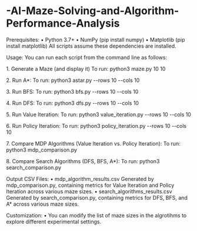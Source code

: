 # -AI-Maze-Solving-and-Algorithm-Performance-Analysis

Prerequisites:
•⁠  ⁠Python 3.7+
•⁠  ⁠NumPy (pip install numpy)
•⁠  ⁠Matplotlib (pip install matplotlib)
All scripts assume these dependencies are installed.

Usage:
You can run each script from the command line as follows:

1.⁠ ⁠Generate a Maze (and display it)
To run: python3 maze.py 10 10

2.⁠ ⁠Run A*:
To run: python3 astar.py --rows 10 --cols 10

3.⁠ ⁠Run BFS:
To run: python3 bfs.py --rows 10 --cols 10

4.⁠ ⁠Run DFS:
To run: python3 dfs.py --rows 10 --cols 10

5.⁠ ⁠Run Value Iteration:
To run: python3 value_iteration.py --rows 10 --cols 10

6.⁠ ⁠Run Policy Iteration:
To run: python3 policy_iteration.py --rows 10 --cols 10

7.⁠ ⁠Compare MDP Algorithms (Value Iteration vs. Policy Iteration):
To run: python3 mdp_comparison.py

8.⁠ ⁠Compare Search Algorithms (DFS, BFS, A*):
To run: python3 search_comparison.py

Output CSV Files:
•⁠  ⁠mdp_algorithm_results.csv
Generated by mdp_comparison.py, containing metrics for Value Iteration and Policy Iteration across various maze sizes.
•⁠  ⁠search_algorithms_results.csv
Generated by search_comparison.py, containing metrics for DFS, BFS, and A* across various maze sizes.

Customization:
•⁠  ⁠You can modify the list of maze sizes in the algrotihms to explore different experimental settings.
